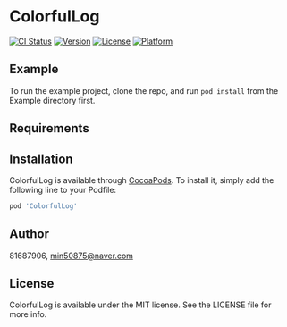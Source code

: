 # ColorfulLog

[![CI Status](https://img.shields.io/travis/81687906/ColorfulLog.svg?style=flat)](https://travis-ci.org/81687906/ColorfulLog)
[![Version](https://img.shields.io/cocoapods/v/ColorfulLog.svg?style=flat)](https://cocoapods.org/pods/ColorfulLog)
[![License](https://img.shields.io/cocoapods/l/ColorfulLog.svg?style=flat)](https://cocoapods.org/pods/ColorfulLog)
[![Platform](https://img.shields.io/cocoapods/p/ColorfulLog.svg?style=flat)](https://cocoapods.org/pods/ColorfulLog)

## Example

To run the example project, clone the repo, and run `pod install` from the Example directory first.

## Requirements

## Installation

ColorfulLog is available through [CocoaPods](https://cocoapods.org). To install
it, simply add the following line to your Podfile:

```ruby
pod 'ColorfulLog'
```

## Author

81687906, min50875@naver.com

## License

ColorfulLog is available under the MIT license. See the LICENSE file for more info.

